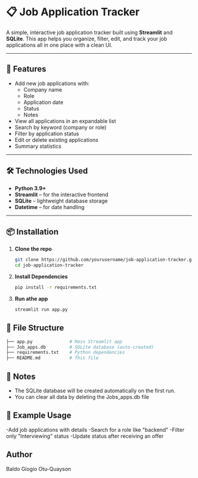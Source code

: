 # 📋 Job Application Tracker

A simple, interactive job application tracker built using **Streamlit** and **SQLite**. This app helps you organize, filter, edit, and track your job applications all in one place with a clean UI.

---

## 🚀 Features

- Add new job applications with:
  - Company name
  - Role
  - Application date
  - Status
  - Notes
- View all applications in an expandable list
- Search by keyword (company or role)
- Filter by application status
- Edit or delete existing applications
- Summary statistics

---

## 🛠️ Technologies Used

- **Python 3.9+**
- **Streamlit** – for the interactive frontend
- **SQLite** – lightweight database storage
- **Datetime** – for date handling

---

## 📦 Installation

1. **Clone the repo**
   ```bash
   git clone https://github.com/yourusername/job-application-tracker.git
   cd job-application-tracker
   ```
2. **Install Dependencies**
   ```bash
   pip install -r requirements.txt
   ```
3. **Run athe app**
   ```bash
   streamlit run app.py
   ```

## 📁 File Structure
``` bash
├── app.py              # Main Streamlit app
├── Job_apps.db         # SQLite database (auto-created)
├── requirements.txt    # Python dependencies
├── README.md           # This file
```

## 📌 Notes

- The SQLite database will be created automatically on the first run.
- You can clear all data by deleting the Jobs_apps.db file

## 🧪 Example Usage
-Add job applications with details
-Search for a role like "backend"
-Filter only "Interviewing" status
-Update status after receiving an offer

## Author
Baldo Giogio Otu-Quayson
